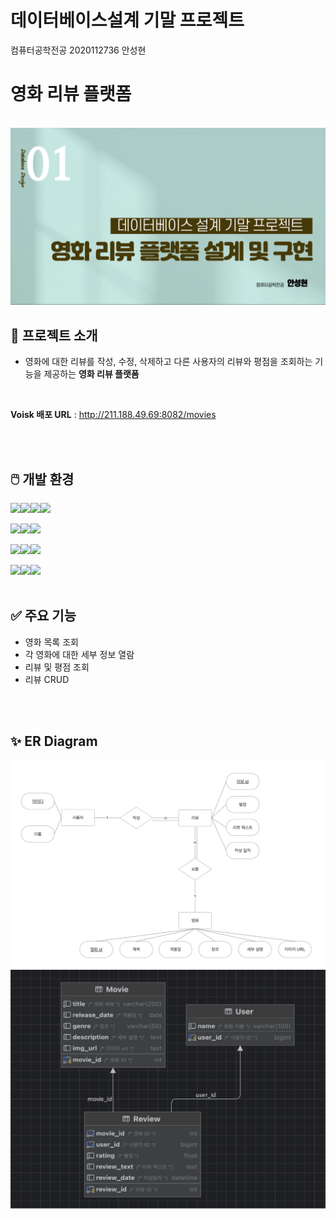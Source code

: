 # 데이터베이스설계 기말 프로젝트
컴퓨터공학전공 2020112736 안성현

# 영화 리뷰 플랫폼

<br>
<img width="780" src="https://github.com/anismynm/DatabaseDesignProject/blob/main/Img/Main.png">

## 🔎 프로젝트 소개
- 영화에 대한 리뷰를 작성, 수정, 삭제하고 다른 사용자의 리뷰와 평점을 조회하는 기능을 제공하는 **영화 리뷰 플랫폼**

<br>

  **Voisk 배포 URL** : http://211.188.49.69:8082/movies

<br><br>



## 🖱️ 개발 환경
<img src="https://img.shields.io/badge/FrontEnd-%23121011?style=for-the-badge"><img src="https://img.shields.io/badge/HTML-E34F26?style=for-the-badge&logo=HTML5&logoColor=white"><img src="https://img.shields.io/badge/CSS-1572B6?style=for-the-badge&logo=CSS3&logoColor=white"><img src="https://img.shields.io/badge/JavaScript-F7DF1E?style=for-the-badge&logo=JavaScript&logoColor=black">

<img src="https://img.shields.io/badge/BackEnd-%23121011?style=for-the-badge"><img src="https://img.shields.io/badge/Spring%20Boot-6DB33F?style=for-the-badge&logo=Spring%20Boot&logoColor=black"/><img src="https://img.shields.io/badge/Thymeleaf-005F0F?style=for-the-badge&logo=thymeleaf&logoColor=black"/>

<img src="https://img.shields.io/badge/Database-%23121011?style=for-the-badge"><img src="https://img.shields.io/badge/MySQL-4479A1?style=for-the-badge&logo=MySQL&logoColor=white"/><img src="https://img.shields.io/badge/Amazon%20RDS-527FFF?style=for-the-badge&logo=Amazon%20RDS&logoColor=white"/>

<img src="https://img.shields.io/badge/Api-%23121011?style=for-the-badge"><img src="https://img.shields.io/badge/TMDB-01B4E4?style=for-the-badge&logo=The%20Movie%20Database&logoColor=white"/><img src="https://img.shields.io/badge/Kakao-FFCD00?style=for-the-badge&logo=KakaoTalk&logoColor=black"/>
<br><br>

  
## ✅ 주요 기능
- 영화 목록 조회
- 각 영화에 대한 세부 정보 열람
- 리뷰 및 평점 조회
- 리뷰 CRUD

<br><br>
## ✨ ER Diagram

<img width="780" src="https://github.com/anismynm/DatabaseDesignProject/blob/main/Img/ERD.png">
<img width="780" src="https://github.com/anismynm/DatabaseDesignProject/blob/main/Img/ERD2.png">

<br><br><br><br>


